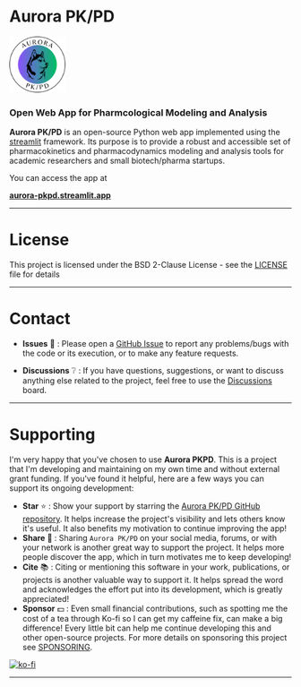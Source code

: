 # Aurora PK/PD 

<img src="assets/aurora-pkpd-logo-2.png" alt="Aurora PK/PD Logo" width="100"/>

### Open Web App for Pharmcological Modeling and Analysis

**Aurora PK/PD** is an open-source Python web app implemented using 
the [streamlit](https://streamlit.io/) framework. Its purpose is to provide a robust and accessible set of pharmacokinetics and pharmacodynamics modeling and analysis tools for academic researchers and small biotech/pharma startups. 

You can access the app at 

**[aurora-pkpd.streamlit.app](https://aurora-pkpd.streamlit.app/)**

------

# License

This project is licensed under the BSD 2-Clause License - see the [LICENSE](LICENSE) file for details

------

# Contact

 * **Issues** :bug: : Please open a [GitHub Issue](https://github.com/Borealis-BioModeling/aurora-pkpd/issues) to report any problems/bugs with the code or its execution, or to make any feature requests.

 * **Discussions** :grey_question: : If you have questions, suggestions, or want to discuss anything else related to the project, feel free to use the [Discussions](https://github.com/Borealis-BioModeling/aurora-pkpd/discussions) board.

------

# Supporting

I'm very happy that you've chosen to use __Aurora PKPD__. This is a project that I'm developing and maintaining on my own time and without external grant funding. If you've found it helpful, here are a few ways you can support its ongoing development:

* **Star** :star: : Show your support by starring the [Aurora PK/PD GitHub repository](https://github.com/Borealis-BioModeling/aurora-pkpd). It helps increase the project's visibility and lets others know it's useful. It also benefits my motivation to continue improving the app!
* **Share** :mega: : Sharing `Aurora PK/PD` on your social media, forums, or with your network is another great way to support the project. It helps more people discover the app, which in turn motivates me to keep developing!
* **Cite** :books: : Citing or mentioning this software in your work, publications, or projects is another valuable way to support it. It helps spread the word and acknowledges the effort put into its development, which is greatly appreciated!
* **Sponsor** :dollar: : Even small financial contributions, such as spotting me the cost of a tea through Ko-fi so I can get my caffeine fix, can make a big difference! Every little bit can help me continue developing this and other open-source projects. For more details on sponsoring this project see [SPONSORING](SPONSORING.md).

[![ko-fi](https://ko-fi.com/img/githubbutton_sm.svg)](https://ko-fi.com/J3J4ZUCVU)

-----
